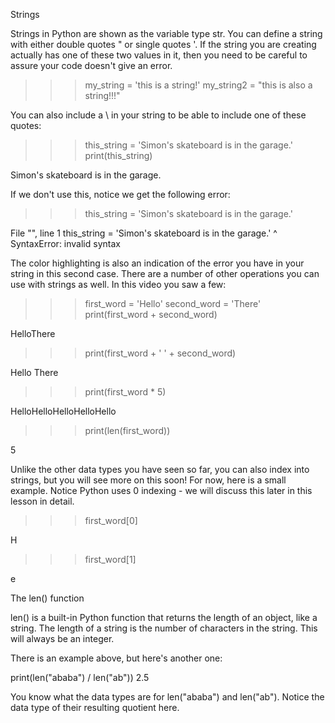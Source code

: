 Strings

Strings in Python are shown as the variable type str. You can define a string with either double quotes " or single quotes '. If the string you are creating actually has one of these two values in it, then you need to be careful to assure your code doesn't give an error.

>>> my_string = 'this is a string!'
>>> my_string2 = "this is also a string!!!"

You can also include a \ in your string to be able to include one of these quotes:

>>> this_string = 'Simon\'s skateboard is in the garage.'
>>> print(this_string)

Simon's skateboard is in the garage.

If we don't use this, notice we get the following error:

>>> this_string = 'Simon's skateboard is in the garage.'

  File "<ipython-input-20-e80562c2a290>", line 1
    this_string = 'Simon's skateboard is in the garage.'
                         ^
SyntaxError: invalid syntax

The color highlighting is also an indication of the error you have in your string in this second case. There are a number of other operations you can use with strings as well. In this video you saw a few:

>>> first_word = 'Hello'
>>> second_word = 'There'
>>> print(first_word + second_word)

HelloThere

>>> print(first_word + ' ' + second_word)

Hello There

>>> print(first_word * 5)

HelloHelloHelloHelloHello

>>> print(len(first_word))

5

Unlike the other data types you have seen so far, you can also index into strings, but you will see more on this soon! For now, here is a small example. Notice Python uses 0 indexing - we will discuss this later in this lesson in detail.

>>> first_word[0]

H

>>> first_word[1]

e

The len() function

len() is a built-in Python function that returns the length of an object, like a string. The length of a string is the number of characters in the string. This will always be an integer.

There is an example above, but here's another one:

print(len("ababa") / len("ab"))
2.5

You know what the data types are for len("ababa") and len("ab"). Notice the data type of their resulting quotient here.
